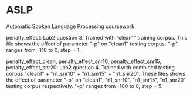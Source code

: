 # ASLP
Automatic Spoken Language Processing coursework

penalty_effect:
Lab2 question 3. Trained with "clean1" training corpus. This file shows the effect of parameter "-p" on "clean1" testing corpus. "-p" ranges from -110 to 0, step = 1. 

penalty_effect_clean, penalty_effect_snr10, penalty_effect_snr15, penalty_effect_snr20:
Lab2 question 4. Trained with combined testing corpus "clean1" + "n1_snr10" + "n1_snr15" + "n1_snr20". These files shows the effect of parameter "-p" on "clean1", "n1_snr10", "n1_snr15", "n1_snr20" testing corpus respectively. "-p" ranges from -100 to 0, step = 5. 
